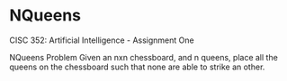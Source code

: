 # NQueens
CISC 352: Artificial Intelligence - Assignment One

NQueens Problem
  Given an nxn chessboard, and n queens, place all the queens on the chessboard such that none are able to strike an other.
